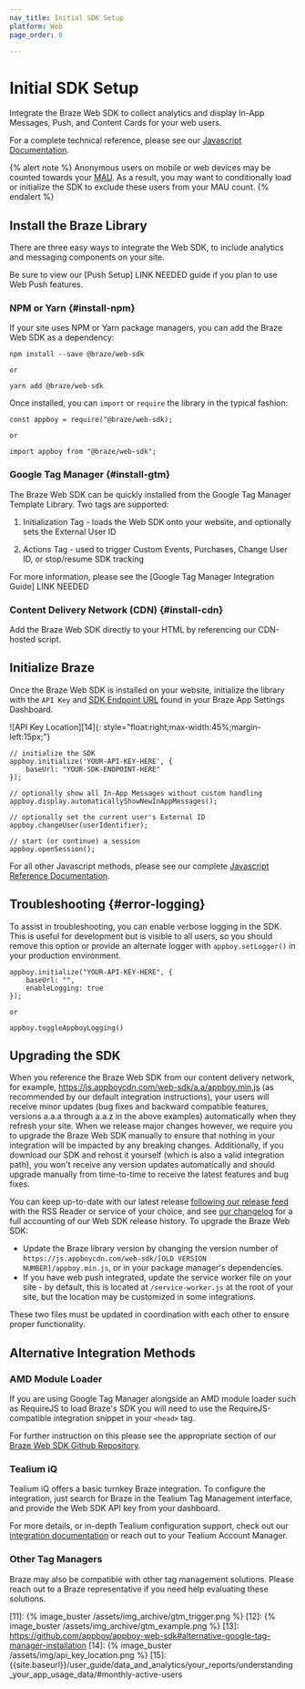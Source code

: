 ```yaml
---
nav_title: Initial SDK Setup
platform: Web
page_order: 0

---
```

# Initial SDK Setup

Integrate the Braze Web SDK to collect analytics and display In-App Messages, Push, and Content Cards for your web users.

For a complete technical reference, please see our [Javascript Documentation][9].

{% alert note %}
Anonymous users on mobile or web devices may be counted towards your [MAU]({{site.baseurl}}/user_guide/data_and_analytics/your_reports/understanding_your_app_usage_data/#monthly-active-users). As a result, you may want to conditionally load or initialize the SDK to exclude these users from your MAU count.
{% endalert %}

## Install the Braze Library

There are three easy ways to integrate the Web SDK, to include analytics and messaging components on your site.

Be sure to view our [Push Setup] LINK NEEDED guide if you plan to use Web Push features.

### NPM or Yarn {#install-npm}

If your site uses NPM or Yarn package managers, you can add the Braze Web SDK as a dependency:

```
npm install --save @braze/web-sdk

or

yarn add @braze/web-sdk
```

Once installed, you can `import` or `require` the library in the typical fashion:

```
const appboy = require("@braze/web-sdk);

or

import appboy from "@braze/web-sdk";

```


### Google Tag Manager {#install-gtm}

The Braze Web SDK can be quickly installed from the Google Tag Manager Template Library. Two tags are supported:

1. Initialization Tag - loads the Web SDK onto your website, and optionally sets the External User ID

2. Actions Tag - used to trigger Custom Events, Purchases, Change User ID, or stop/resume SDK tracking

For more information, please see the [Google Tag Manager Integration Guide] LINK NEEDED

### Content Delivery Network (CDN) {#install-cdn}

Add the Braze Web SDK directly to your HTML by referencing our CDN-hosted script.

<script src="https://gist-it.appspot.com/https://github.com/Appboy/appboy-web-sdk/blob/master/sample-build/index.html?footer=minimal"></script>

## Initialize Braze

Once the Braze Web SDK is installed on your website, initialize the library with the `API Key` and [SDK Endpoint URL]({{site.baseurl}}/user_guide/administrative/access_braze/sdk_endpoints) found in your Braze App Settings Dashboard.

![API Key Location][14]{: style="float:right;max-width:45%;margin-left:15px;"}


```
// initialize the SDK
appboy.initialize('YOUR-API-KEY-HERE', {
    baseUrl: "YOUR-SDK-ENDPOINT-HERE"
});

// optionally show all In-App Messages without custom handling
appboy.display.automaticallyShowNewInAppMessages();

// optionally set the current user's External ID
appboy.changeUser(userIdentifier);

// start (or continue) a session
appboy.openSession();

```

For all other Javascript methods, please see our complete [Javascript Reference Documentation][9].

## Troubleshooting {#error-logging}

To assist in troubleshooting, you can enable verbose logging in the SDK. This is useful for development but is visible to all users, so you should remove this option or provide an alternate logger with `appboy.setLogger()` in your production environment.

```
appboy.initialize("YOUR-API-KEY-HERE", {
    baseUrl: "",
    enableLogging: true
});

or

appboy.toggleAppboyLogging()
```

## Upgrading the SDK

When you reference the Braze Web SDK from our content delivery network, for example, https://js.appboycdn.com/web-sdk/a.a/appboy.min.js (as recommended by our default integration instructions), your users will receive minor updates (bug fixes and backward compatible features, versions a.a.a through a.a.z in the above examples) automatically when they refresh your site. When we release major changes however, we require you to upgrade the Braze Web SDK manually to ensure that nothing in your integration will be impacted by any breaking changes. Additionally, if you download our SDK and rehost it yourself (which is also a valid integration path), you won't receive any version updates automatically and should upgrade manually from time-to-time to receive the latest features and bug fixes.

You can keep up-to-date with our latest release [following our release feed](https://github.com/Appboy/appboy-web-sdk/tags.atom) with the RSS Reader or service of your choice, and see [our changelog](https://github.com/Appboy/appboy-web-sdk/blob/master/CHANGELOG.md) for a full accounting of our Web SDK release history. To upgrade the Braze Web SDK:

* Update the Braze library version by changing the version number of `https://js.appboycdn.com/web-sdk/[OLD VERSION NUMBER]/appboy.min.js`, or in your package manager's dependencies.
* If you have web push integrated, update the service worker file on your site - by default, this is located at `/service-worker.js` at the root of your site, but the location may be customized in some integrations.

These two files must be updated in coordination with each other to ensure proper functionality.

## Alternative Integration Methods

### AMD Module Loader
If you are using Google Tag Manager alongside an AMD module loader such as RequireJS to load Braze's SDK you will need to use the RequireJS-compatible integration snippet in your `<head>` tag.

For further instruction on this please see the appropriate section of our [Braze Web SDK Github Repository][2].

### Tealium iQ

Tealium iQ offers a basic turnkey Braze integration. To configure the integration, just search for Braze in the Tealium Tag Management interface, and provide the Web SDK API key from your dashboard.

For more details, or in-depth Tealium configuration support, check out our [integration documentation]({{site.baseurl}}/partners/data_and_infrastructure_agility/customer_data_platform/tealium/#about-tealium) or reach out to your Tealium Account Manager.

### Other Tag Managers

Braze may also be compatible with other tag management solutions. Please reach out to a Braze representative if you need help evaluating these solutions.



[1]: {{site.baseurl}}/user_guide/introduction/
[2]: https://github.com/Appboy/appboy-web-sdk#getting-started "Braze Web SDK Github Repository"
[3]: https://www.google.com/analytics/tag-manager/ "Google Tag Manager"
[6]: https://github.com/Appboy/appboy-web-sdk#getting-started "Web SDK Documentation"
[9]: https://js.appboycdn.com/web-sdk/latest/doc/module-appboy.html "JSDocs"
[11]: {% image_buster /assets/img_archive/gtm_trigger.png %}
[12]: {% image_buster /assets/img_archive/gtm_example.png %}
[13]: https://github.com/appboy/appboy-web-sdk#alternative-google-tag-manager-installation
[14]: {% image_buster /assets/img/api_key_location.png %}
[15]: {{site.baseurl}}/user_guide/data_and_analytics/your_reports/understanding_your_app_usage_data/#monthly-active-users
